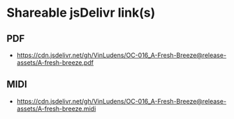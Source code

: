 # Shareable jsDelivr link(s)
## PDF
- https://cdn.jsdelivr.net/gh/VinLudens/OC-016_A-Fresh-Breeze@release-assets/A-fresh-breeze.pdf
## MIDI
- https://cdn.jsdelivr.net/gh/VinLudens/OC-016_A-Fresh-Breeze@release-assets/A-fresh-breeze.midi
